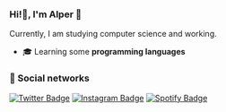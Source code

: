 ### Hi!👋, I'm **Alper 🌙**
Currently, I am studying computer science and working.
- 🎓 Learning some **programming languages**

### 💫 Social networks

[![Twitter Badge](https://img.shields.io/badge/-@alpersito-00acee?style=flat&logo=Twitter&logoColor=white)](https://twitter.com/Alpersito "Follow on Twitter")
[![Instagram Badge](https://img.shields.io/badge/-Instagram-C13584?style=flat&logo=Instagram&logoColor=white)](https://www.instagram.com/antoniodavid200/ "Follow me on Instagram")
[![Spotify Badge](https://img.shields.io/badge/-Spotify-1DB954?style=flat&logo=Spotify&logoColor=white)]([https://open.spotify.com/user/492l51mrfjoi1gv419ja8p2z5](https://open.spotify.com/user/31uk46ly4tvtask6yywhnnwx55gy) "My profile on Spotify")

